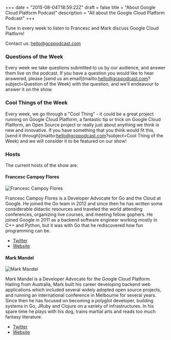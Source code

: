 +++
date = "2015-08-04T18:59:22Z"
draft = false
title = "About Google Cloud Platform Podcast"
description = "All about the Google Cloud Platform Podcast"
+++

Tune in every week to listen to Francesc and Mark discuss Google Cloud Platform!

Contact us: <a href="mailto:hello@gcppodcast.com">hello@gcppodcast.com</a>

### Questions of the Week

Every week we take questions submitted to us by our audience, and answer them live on
the podcast. If you have a question you would like to hear answered, please [send us an email](mailto:hello@gcppodcast.com?subject=Question of the Week)
with the question, and we'll endeavour to answer it on the show.

### Cool Things of the Week

Every week, we go through a "Cool Thing" - it could be a great project running on Google Cloud Platform, a
fantastic tip or trick on Google Cloud Platform, an Open Source project or really just about anything we
think is new and innovative. If you have something that you think would fit this, [send it through](mailto:hello@gcppodcast.com?subject=Cool Thing of the Week) and
we will consider it to be featured on our show!

### Hosts

The current hosts of the show are:

#### Francesc Campoy Flores
![Francesc Campoy Flores](/images/hosts/Francesc_Campoy_Flores.png)

Francesc Campoy Flores is a Developer Advocate for Go and the Cloud at Google. He joined the Go team in 2012 and since then he has written some considerable didactic resources and traveled the world attending conferences, organizing live courses, and meeting fellow gophers. He joined Google in 2011 as a backend software engineer working mostly in C++ and Python, but it was with Go that he rediscovered how fun programming can be.

- [Twitter](https://www.twitter.com/francesc)
- [Website](http://www.campoy.cat/)

#### Mark Mandel

![Mark Mandel](/images/hosts/Mark_Mandel.png)

Mark Mandel is a Developer Advocate for the Google Cloud Platform. Hailing from Australia, Mark built his career developing backend web applications which included several widely adopted open source projects, and running an international conference in Melbourne for several years. Since then he has focused on becoming a polyglot developer, building systems in Go, JRuby and Clojure on a variety of infrastructures. In his spare time he plays with his dog, trains martial arts and reads too much fantasy literature.

- [Twitter](https://www.twitter.com/neurotic)
- [Website](http://www.compoundtheory.com)
